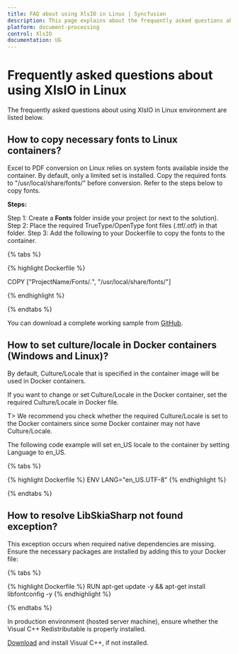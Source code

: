 ```yaml
---
title: FAQ about using XlsIO in Linux | Syncfusion
description: This page explains about the frequently asked questions about using the .NET Excel (XlsIO) library in Linux environment.
platform: document-processing
control: XlsIO
documentation: UG
---
```


# Frequently asked questions about using XlsIO in Linux

The frequently asked questions about using XlsIO in Linux environment are listed below.

## How to copy necessary fonts to Linux containers?

Excel to PDF conversion on Linux relies on system fonts available inside the container. By default, only a limited set is installed. Copy the required fonts to "/usr/local/share/fonts/" before conversion. Refer to the steps below to copy fonts.

**Steps:**

Step 1: Create a **Fonts** folder inside your project (or next to the solution).
Step 2: Place the required TrueType/OpenType font files (.ttf/.otf) in that folder.
Step 3: Add the following to your Dockerfile to copy the fonts to the container.

{% tabs %}

{% highlight Dockerfile %}

COPY ["ProjectName/Fonts/*.*", "/usr/local/share/fonts/"]

{% endhighlight %}     

{% endtabs %}   

You can download a complete working sample from <a href="https://github.com/SyncfusionExamples/XlsIO-Examples/tree/master/Linux/Copy%20fonts%20to%20linux%20containers/.NET/Copy_fonts_to_linux_containers">GitHub</a>.

## How to set culture/locale in Docker containers (Windows and Linux)?
 
By default, Culture/Locale that is specified in the container image will be used in Docker containers.

If you want to change or set Culture/Locale in the Docker container, set the required Culture/Locale in Docker file.

T> We recommend you check whether the required Culture/Locale is set to the Docker containers since some Docker container may not have Culture/Locale.

The following code example will set en_US locale to the container by setting Language to en_US.

{% tabs %}

{% highlight Dockerfile %}
ENV LANG="en_US.UTF-8"
{% endhighlight %}

{% endtabs %}

## How to resolve LibSkiaSharp not found exception?

This exception occurs when required native dependencies are missing. Ensure the necessary packages are installed by adding this to your Docker file:

{% tabs %}

{% highlight Dockerfile %}
RUN apt-get update -y && apt-get install libfontconfig -y
{% endhighlight %}

{% endtabs %}

In production environment (hosted server machine), ensure whether the Visual C++ Redistributable is properly installed.

[Download](https://learn.microsoft.com/en-us/cpp/windows/latest-supported-vc-redist?view=msvc-170) and install Visual C++, if not installed.